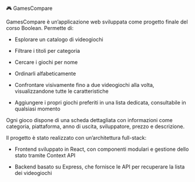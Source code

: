 🎮 GamesCompare

GamesCompare è un’applicazione web sviluppata come progetto finale del corso Boolean.
Permette di:

   - Esplorare un catalogo di videogiochi

   - Filtrare i titoli per categoria

   - Cercare i giochi per nome

   - Ordinarli alfabeticamente

   - Confrontare visivamente fino a due videogiochi alla volta, visualizzandone tutte le caratteristiche

   - Aggiungere i propri giochi preferiti in una lista dedicata, consultabile in qualsiasi momento

Ogni gioco dispone di una scheda dettagliata con informazioni come categoria, piattaforma, anno di uscita, sviluppatore, prezzo e descrizione.

Il progetto è stato realizzato con un’architettura full-stack:

   - Frontend sviluppato in React, con componenti modulari e gestione dello stato tramite Context API

   - Backend basato su Express, che fornisce le API per recuperare la lista dei videogiochi

